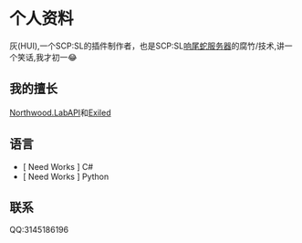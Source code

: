 # 个人资料
灰(HUI),一个SCP:SL的插件制作者，也是SCP:SL[响尾蛇服务器](https://qun.qq.com/universal-share/share?ac=1&authKey=Ir5CjCxYOWlaJ8RpoXKq7zbN4UKeI9QTXwzxO92QLBnSLxuoVZd243aHdtZTbMig&busi_data=eyJncm91cENvZGUiOiI4MDcyNTQ3ODMiLCJ0b2tlbiI6IlFoMUZDc0d1cUo5WXNaSEhvbFQxMURYMUdHS3d0YU5RK2FWVXlFU0VzSUt1UUlTVnpWYXl0WWw2ckFsUEhPODAiLCJ1aW4iOiIzMTQ1MTg2MTk2In0%3D&data=AXQHf5Wdr-08seu32pbyPnwhPHG87pA7oA_tN66SbHszRBmd3tZwIJKj40yevB-fuvliUBlrmcgfM9tRdrp9cg&svctype=4&tempid=h5_group_info)的腐竹/技术,讲一个笑话,我才初一😂
## 我的擅长
[Northwood.LabAPI](https://github.com/northwood-studios/LabAPI)和[Exiled](https://github.com/ExMod-Team/EXILED)
## 语言
- [ Need Works ] C#
- [ Need Works ] Python
## 联系
QQ:3145186196
